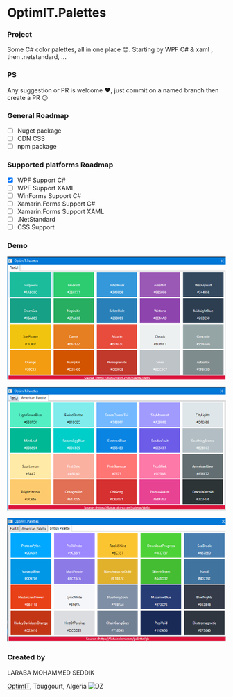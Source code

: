 # OptimIT.Palettes

### Project
Some C# color palettes, all in one place 😊. Starting by WPF C# & xaml , then .netstandard, ...

### PS
Any suggestion or PR is welcome ❤, just commit on a named branch then create a PR 😉

### General Roadmap
- [ ] Nuget package
- [ ] CDN CSS
- [ ] npm package

### Supported platforms Roadmap
- [x] WPF Support C#
- [ ] WPF Support XAML
- [ ] WinForms Support C#
- [ ] Xamarin.Forms Support C#
- [ ] Xamarin.Forms Support XAML
- [ ] .NetStandard
- [ ] CSS Support

### Demo

![Demo app](https://raw.githubusercontent.com/seddik/optimit.palettes/master/img/main.png)

![Demo app](https://raw.githubusercontent.com/seddik/optimit.palettes/master/img/us.png)

![Demo app](https://raw.githubusercontent.com/seddik/optimit.palettes/master/img/gb.png)


### Created by
LARABA MOHAMMED SEDDIK

[OptimIT](https://optimit.dz "OptimIT"), Touggourt, Algeria ![DZ](https://www.countryflags.io/dz/shiny/24.png)
